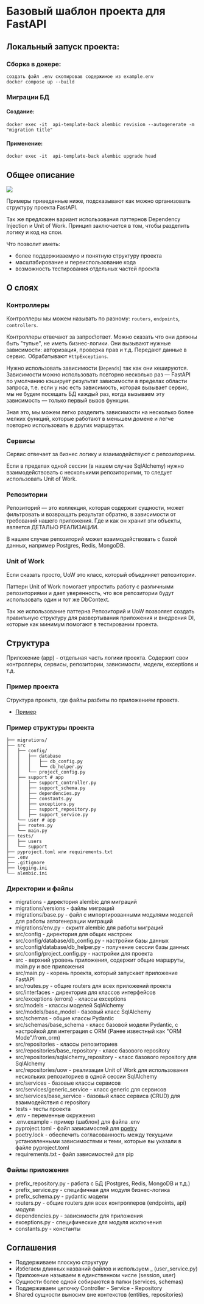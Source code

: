 # Базовый шаблон проекта для FastAPI

## Локальный запуск проекта:
### Сборка в докере:
    создать файл .env скопировав содержимое из example.env
    docker compose up --build
### Миграции БД
#### Создание:
    docker exec -it  api-template-back alembic revision --autogenerate -m "migration title"
#### Применение:
    docker exec -it  api-template-back alembic upgrade head

## Общее описание

<img src="/examples/uow.jpg"/>

Примеры приведенные ниже, подсказывают как можно организовать структуру проекта FastAPI.

Так же предложен вариант использования паттернов Dependency Injection и Unit of Work.
Принцип заключается в том, чтобы разделить логику и код на слои.

Что позволит иметь:
- более поддерживаемую и понятную структуру проекта
- масштабирование и переиспользование кода
- возможность тестирования отдельных частей проекта

## О слоях

### Контроллеры
Контроллеры мы можем называть по разному: `routers`, `endpoints`, `controllers`.

Контроллеры отвечают за запрос\ответ. Можно сказать что они должны быть "тупые", не иметь бизнес-логики.
Они вызывают нужные зависимости: авторизация, проверка прав и т.д. Передают данные в сервис. Обрабатывают
`HttpExceptions`.

Нужно использовать зависимости (`Depends`) так как они кешируются.
Зависимости можно использовать повторно несколько раз — FastAPI по
умолчанию кэширует результат зависимости в пределах области запроса, т.е. если у нас есть зависимость,
которая вызывает сервис, мы не будем посещать БД каждый раз, когда вызываем эту
зависимость — только первый вызов функции.

Зная это, мы можем легко разделить зависимости на несколько более мелких функций, которые работают в
меньшем домене и легче повторно использовать в других маршрутах.

### Сервисы
Сервис отвечает за бизнес логику и взаимодействуют с репозиторием.

Если в пределах одной сессии (в нашем случае SqlAlchemy) нужно взаимодействовать с несколькими репозиториями, то
следует использовать Unit of Work.

### Репозитории
Репозиторий — это коллекция, которая содержит сущности, может фильтровать и возвращать
результат обратно, в зависимости от требований нашего приложения. Где и как он хранит эти объекты,
является ДЕТАЛЬЮ РЕАЛИЗАЦИИ.

В нашем случае репозиторий может взаимодействовать с базой данных, например Postgres, Redis, MongoDB.

### Unit of Work
Если сказать просто, UoW это класс, который объединяет репозитории.

Паттерн Unit of Work помогает упростить работу с различными репозиториями и дает уверенность, что все
репозитории будут использовать один и тот же DbContext.

Так же использование паттерна Репозиторий и UoW позволяет создать правильную структуру для развертывания
приложения и внедрения DI, которые как минимум помогают в тестировании проекта.


## Структура
Приложение (app) - отдельная часть логики проекта. Содержит свои контроллеры, сервисы, репозитории,
зависимости, модели, exceptions и т.д.

### Пример проекта
Структура проекта, где файлы разбиты по приложениям проекта.
- [Пример](./examples/app_support_2)

### Пример структуры проекта
```
├── migrations/
├── src
│   ├── config/
│   │   ├── database
│   │   │   ├── db_config.py
│   │   │   └── db_helper.py
│   │   └── project_config.py
│   ├── support # app
│   │   ├── support_controller.py
│   │   ├── support_schema.py
│   │   ├── dependencies.py
│   │   ├── constants.py
│   │   ├── exceptions.py
│   │   ├── support_repository.py
│   │   ├── support_service.py
│   └── user # app
│   ├── routes.py
│   └── main.py
├── tests/
│   ├── users
│   └── support
├── pyproject.toml или requirements.txt
├── .env
├── .gitignore
├── logging.ini
└── alembic.ini
```

### Директории и файлы

- migrations - директория alembic для миграций
- migrations/versions - файлы миграций
- migrations/base.py - файл с импортированными модулями моделей для работы автогенерации миграций
- migrations/env.py - скрипт alembic для работы миграций
- src/config - директория для общих настроек
- src/config/database/db_config.py - настройки базы данных
- src/config/database/db_helper.py - получение сессии базы данных
- src/config/project_config.py - настройки для проекта
- src - верхний уровень приложения, содержит общие маршруты, main.py и все приложения
- src/main.py - корень проекта, который запускает приложение FastAPI
- src/routes.py - общие routers для всех приложений проекта
- src/interfaces - директория для классов интерфейсов
- src/exceptions (errors) - классы exceptions
- src/models - классы моделей SqlAlchemy
- src/models/base_model - базовый класс SqlAlchemy
- src/schemas - общие классы Pydantic
- src/schemas/base_schema - класс базовой модели Pydantic, с настройкой для интеграция с ORM (Ранее известный
как "ORM Mode"/from_orm)
- src/repositories - классы репозиториев
- src/repositories/base_repository - класс базового repository
- src/repositories/sqlalchemy_repository - класс базового repository для SqlAlchemy
- src/repositories/uow - реализация Unit of Work для использования нескольких репозиториев в одной
сессии SqlAlchemy
- src/services - базовые классы сервисов
- src/services/generic_service - класс generic для сервисов
- src/services/base_service - базовый класс сервиса (CRUD) для взаимодействия с repository
- tests - тесты проекта
- .env - переменные окружения
- .env.example - пример (шаблон) для файла .env
- pyproject.toml - файл зависимостей для [poetry](https://python-poetry.org/docs/)
- poetry.lock - обеспечить согласованность между текущими установленными зависимостями и
теми, которые вы указали в файле pyproject.toml
- requirements.txt - файл зависимостей для pip

### Файлы приложения

- prefix_repository.py - работа с БД (Postgres, Redis, MongoDB и т.д.)
- prefix_service.py - специфичная для модуля бизнес-логика
- prefix_schema.py - pydantic модели
- routers.py - общие routers для всех контроллеров (endpoints, api) модуля
- dependencies.py - зависимости для приложения
- exceptions.py - специфические для модуля исключения
- constants.py - константы

## Соглашения

- Поддерживаем плоскую структуру
- Избегаем длинных названий файлов и используем _ (user_service.py)
- Приложение называем в единственном числе (session, user)
- Сущности более одной собираются в папки (services, schemas)
- Поддерживаем цепочку Controller - Service - Repository
- Sharеd сущности выносим вне контекстов (entities, repositories)
